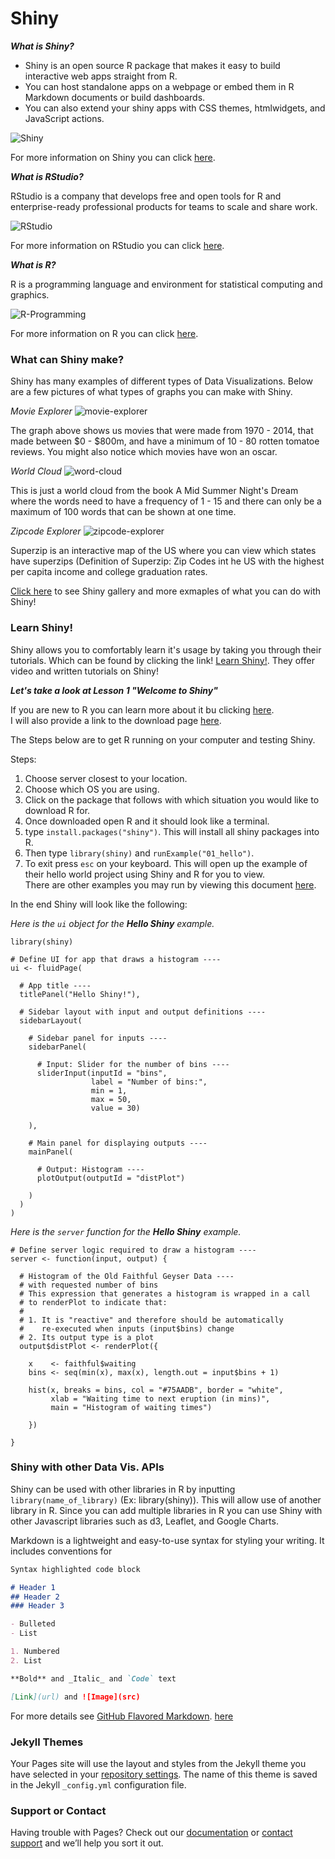 # Shiny

**_What is Shiny?_**

- Shiny is an open source R package that makes it easy to build interactive web apps straight from R.<br/>
- You can host standalone apps on a webpage or embed them in R Markdown documents or build dashboards.<br/>
- You can also extend your shiny apps with CSS themes, htmlwidgets, and JavaScript actions.<br/>

![Shiny](Shiny.png)

For more information on Shiny you can click [here](https://shiny.rstudio.com/).


**_What is RStudio?_**

RStudio is a company that develops free and open tools for R and enterprise-ready professional products for teams to scale and share work.<br/>

![RStudio](RStudio.png)

For more information on RStudio you can click [here](https://www.rstudio.com/).


**_What is R?_**

R is a programming language and environment for statistical computing and graphics.

![R-Programming](R-Programming.png)

For more information on R you can click [here](https://www.r-project.org/).

### What can Shiny make?

Shiny has many examples of different types of Data Visualizations. Below are a few pictures of what types of graphs you can make with Shiny.

_Movie Explorer_
![movie-explorer](movie-explorer.png)

The graph above shows us movies that were made from 1970 - 2014, that made between $0 - $800m, and have a minimum of 10 - 80 rotten tomatoe reviews. You might also notice which movies have won an oscar.

_World Cloud_
![word-cloud](word-cloud.png)

This is just a world cloud from the book A Mid Summer Night's Dream where the words need to have a frequency of 1 - 15 and there can only be a maximum of 100 words that can be shown at one time.

_Zipcode Explorer_
![zipcode-explorer](zipcode-explorer.png)

Superzip is an interactive map of the US where you can view which states have superzips (Definition of Superzip: Zip Codes int he US with the highest per capita income and college graduation rates.

[Click here](https://shiny.rstudio.com/gallery/) to see Shiny gallery and more exmaples of what you can do with Shiny!

### Learn Shiny!

Shiny allows you to comfortably learn it's usage by taking you through their tutorials. Which can be found by clicking the link! [Learn Shiny!](https://shiny.rstudio.com/tutorial/). They offer video and written tutorials on Shiny!

**_Let's take a look at Lesson 1 "Welcome to Shiny"_**

If you are new to R you can learn more about it bu clicking [here](https://www.r-project.org/).<br/>
I will also provide a link to the download page [here](https://cran.r-project.org/mirrors.html).<br/>

The Steps below are to get R running on your computer and testing Shiny.<br/>

Steps:
1) Choose server closest to your location.
2) Choose which OS you are using.
3) Click on the package that follows with which situation you would like to download R for.
4) Once downloaded open R and it should look like a terminal.
5) type `install.packages("shiny")`. This will install all shiny packages into R.
6) Then type `library(shiny)` and `runExample("01_hello")`.<br/>
7) To exit press `esc` on your keyboard.
This will open up the example of their hello world project using Shiny and R for you to view.<br/>
There are other examples you may run by viewing this document [here](https://shiny.rstudio.com/tutorial/written-tutorial/lesson1/#Go%20Further).

In the end Shiny will look like the following:

_Here is the `ui` object for the **Hello Shiny** example._
```
library(shiny)

# Define UI for app that draws a histogram ----
ui <- fluidPage(

  # App title ----
  titlePanel("Hello Shiny!"),

  # Sidebar layout with input and output definitions ----
  sidebarLayout(

    # Sidebar panel for inputs ----
    sidebarPanel(

      # Input: Slider for the number of bins ----
      sliderInput(inputId = "bins",
                  label = "Number of bins:",
                  min = 1,
                  max = 50,
                  value = 30)

    ),

    # Main panel for displaying outputs ----
    mainPanel(

      # Output: Histogram ----
      plotOutput(outputId = "distPlot")

    )
  )
)
```

_Here is the `server` function for the **Hello Shiny** example._
```
# Define server logic required to draw a histogram ----
server <- function(input, output) {

  # Histogram of the Old Faithful Geyser Data ----
  # with requested number of bins
  # This expression that generates a histogram is wrapped in a call
  # to renderPlot to indicate that:
  #
  # 1. It is "reactive" and therefore should be automatically
  #    re-executed when inputs (input$bins) change
  # 2. Its output type is a plot
  output$distPlot <- renderPlot({

    x    <- faithful$waiting
    bins <- seq(min(x), max(x), length.out = input$bins + 1)

    hist(x, breaks = bins, col = "#75AADB", border = "white",
         xlab = "Waiting time to next eruption (in mins)",
         main = "Histogram of waiting times")

    })

}
```
### Shiny with other Data Vis. APIs

Shiny can be used with other libraries in R by inputting `library(name_of_library)` (Ex: library(shiny)). This will allow use of another library in R. Since you can add multiple libraries in R you can use Shiny with other Javascript libraries such as d3, Leaflet, and Google Charts. 

Markdown is a lightweight and easy-to-use syntax for styling your writing. It includes conventions for

```markdown
Syntax highlighted code block

# Header 1
## Header 2
### Header 3

- Bulleted
- List

1. Numbered
2. List

**Bold** and _Italic_ and `Code` text

[Link](url) and ![Image](src)
```

For more details see [GitHub Flavored Markdown](https://guides.github.com/features/mastering-markdown/).
[here](https://github.com/creighton-gorai/Shiny/edit/master/README.md)

### Jekyll Themes

Your Pages site will use the layout and styles from the Jekyll theme you have selected in your [repository settings](https://github.com/creighton-gorai/Shiny/settings). The name of this theme is saved in the Jekyll `_config.yml` configuration file.

### Support or Contact

Having trouble with Pages? Check out our [documentation](https://help.github.com/categories/github-pages-basics/) or [contact support](https://github.com/contact) and we’ll help you sort it out.
